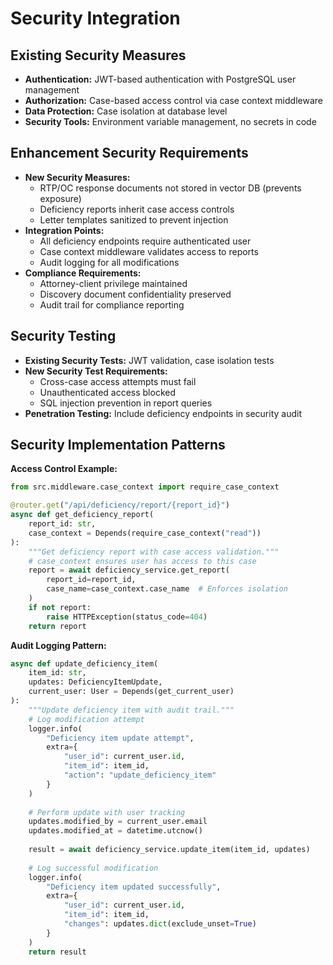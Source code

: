 # Security Integration

## Existing Security Measures
- **Authentication:** JWT-based authentication with PostgreSQL user management
- **Authorization:** Case-based access control via case context middleware
- **Data Protection:** Case isolation at database level
- **Security Tools:** Environment variable management, no secrets in code

## Enhancement Security Requirements
- **New Security Measures:** 
  - RTP/OC response documents not stored in vector DB (prevents exposure)
  - Deficiency reports inherit case access controls
  - Letter templates sanitized to prevent injection
- **Integration Points:**
  - All deficiency endpoints require authenticated user
  - Case context middleware validates access to reports
  - Audit logging for all modifications
- **Compliance Requirements:**
  - Attorney-client privilege maintained
  - Discovery document confidentiality preserved
  - Audit trail for compliance reporting

## Security Testing
- **Existing Security Tests:** JWT validation, case isolation tests
- **New Security Test Requirements:**
  - Cross-case access attempts must fail
  - Unauthenticated access blocked
  - SQL injection prevention in report queries
- **Penetration Testing:** Include deficiency endpoints in security audit

## Security Implementation Patterns

**Access Control Example:**
```python
from src.middleware.case_context import require_case_context

@router.get("/api/deficiency/report/{report_id}")
async def get_deficiency_report(
    report_id: str,
    case_context = Depends(require_case_context("read"))
):
    """Get deficiency report with case access validation."""
    # case_context ensures user has access to this case
    report = await deficiency_service.get_report(
        report_id=report_id,
        case_name=case_context.case_name  # Enforces isolation
    )
    if not report:
        raise HTTPException(status_code=404)
    return report
```

**Audit Logging Pattern:**
```python
async def update_deficiency_item(
    item_id: str,
    updates: DeficiencyItemUpdate,
    current_user: User = Depends(get_current_user)
):
    """Update deficiency item with audit trail."""
    # Log modification attempt
    logger.info(
        "Deficiency item update attempt",
        extra={
            "user_id": current_user.id,
            "item_id": item_id,
            "action": "update_deficiency_item"
        }
    )
    
    # Perform update with user tracking
    updates.modified_by = current_user.email
    updates.modified_at = datetime.utcnow()
    
    result = await deficiency_service.update_item(item_id, updates)
    
    # Log successful modification
    logger.info(
        "Deficiency item updated successfully",
        extra={
            "user_id": current_user.id,
            "item_id": item_id,
            "changes": updates.dict(exclude_unset=True)
        }
    )
    return result
```
